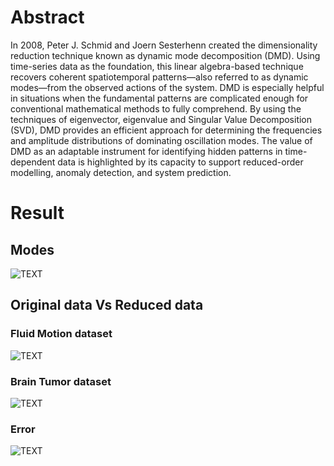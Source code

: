 # Abstract

In 2008, Peter J. Schmid and Joern Sesterhenn created the dimensionality reduction technique known as dynamic mode decomposition (DMD).
Using time-series data as the foundation, this linear algebra-based technique recovers coherent spatiotemporal patterns—also referred to as dynamic modes—from the observed actions of the system. DMD is especially helpful in situations when the fundamental patterns are complicated enough for conventional mathematical methods to fully comprehend. By using the techniques of eigenvector, eigenvalue and Singular Value Decomposition (SVD), DMD provides an efficient approach for determining the frequencies and amplitude distributions of dominating oscillation modes. The value of DMD as an adaptable instrument for identifying hidden patterns in time-dependent data is highlighted by its capacity to support reduced-order modelling, anomaly detection, and system prediction.


# Result

## Modes

![TEXT](https://cdn.discordapp.com/attachments/1081571558532853971/1180494533356699739/Screenshot_2023-12-02_183333.png?ex=657da035&is=656b2b35&hm=96c4ad454645577bfd156bcc1e0424065a8130f2682e45498f2dc7f025948d4f&)

## Original data Vs Reduced data

### Fluid Motion dataset

![TEXT](https://cdn.discordapp.com/attachments/1081571558532853971/1180243098173972480/image.png?ex=657cb60a&is=656a410a&hm=c673f387c7a99cd2cba91c0b6c110881bb7de196359ba1fcb7c709fc1938e197&)

### Brain Tumor dataset

![TEXT](https://cdn.discordapp.com/attachments/1081571558532853971/1180245038693892216/Screenshot_2023-12-02_020150.png?ex=657cb7d9&is=656a42d9&hm=e2458da0405ebb43287a8bfb91ddf61e12953680dd2a2372bd62c6792e8ce4f1&)


### Error

![TEXT](https://cdn.discordapp.com/attachments/1081571558532853971/1180253828877139978/Screenshot_2023-12-02_023341.png?ex=657cc008&is=656a4b08&hm=8d58b51ea5f00f73a80ba83ed274dbaf8f681fba4063bc46de960b59dc137290&)